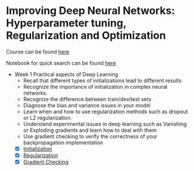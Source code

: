 # Improving Deep Neural Networks: Hyperparameter tuning, Regularization and Optimization

Course can be found [here](https://www.coursera.org/learn/deep-neural-network)

Notebook for quick search can be found [here](https://ssq.github.io/2017/08/28/Coursera%20Ng%20Deep%20Learning%20Specialization%20Notebook/)

- Week 1 Practical aspects of Deep Learning
  - Recall that different types of initializations lead to different results
  - Recognize the importance of initialization in complex neural networks.
  - Recognize the difference between train/dev/test sets
  - Diagnose the bias and variance issues in your model
  - Learn when and how to use regularization methods such as dropout or L2 regularization.
  - Understand experimental issues in deep learning such as Vanishing or Exploding gradients and learn how to deal with them
  - Use gradient checking to verify the correctness of your backpropagation implementation
  - [x] [Initialization](https://github.com/SSQ/Coursera-Ng-Improving-Deep-Neural-Networks-Hyperparameter-tuning-Regularization-and-Optimization/tree/master/Week%201%20PA%201)
  - [x] [Regularization](https://github.com/SSQ/Coursera-Ng-Improving-Deep-Neural-Networks-Hyperparameter-tuning-Regularization-and-Optimization/tree/master/Week%201%20PA%202)
  - [x] [Gradient Checking](https://github.com/SSQ/Coursera-Ng-Improving-Deep-Neural-Networks-Hyperparameter-tuning-Regularization-and-Optimization/tree/master/Week%201%20PA%203)
